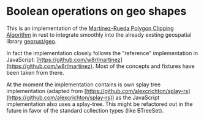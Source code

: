 # Boolean operations on geo shapes

This is an implementation of the [Martinez-Rueda Polygon Clipping Algorithm](http://www.cs.ucr.edu/~vbz/cs230papers/martinez_boolean.pdf) in rust to integrate smoothly into the already exsting geospatial library  [georust/geo](https://github.com/georust/geo).

In fact the implementation closely follows the "reference" implementation in JavaScript: [https://github.com/w8r/martinez](https://github.com/w8r/martinez). Most of the concepts and fixtures have been taken from there.

At the moment the implementation contains is own splay tree implementation (adapted from [https://github.com/alexcrichton/splay-rs](https://github.com/alexcrichton/splay-rs)) as the JavaScript implementation also uses a splay-tree. This might be refactored out in the future in favor of the standard collection types (like BTreeSet).

